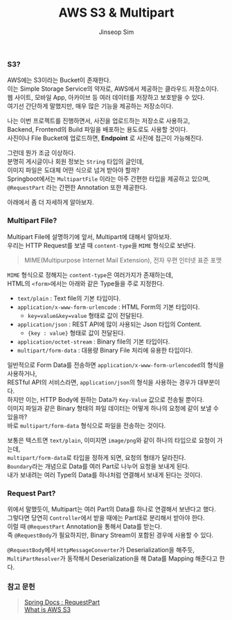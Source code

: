 ﻿---
layout: post
title: "AWS S3 & Multipart"
categories: ToyProject
tags: [devops]
author:
  - Jinseop Sim
toc: true
---
### S3?
AWS에는 S3이라는 Bucket이 존재한다.  
이는 Simple Storage Service의 약자로, AWS에서 제공하는 클라우드 저장소이다.  
웹 사이트, 모바일 App, 아카이브 등 여러 데이터를 저장하고 보호받을 수 있다.  
여기선 간단하게 말했지만, 매우 많은 기능을 제공하는 저장소이다.  

나는 이번 프로젝트를 진행하면서, 사진을 업로드하는 저장소로 사용하고,  
Backend, Frontend의 Build 파일을 배포하는 용도로도 사용할 것이다.  
사진이나 File Bucket에 업로드하면, __Endpoint__ 로 사진에 접근이 가능해진다.  

그런데 뭔가 조금 이상하다.  
분명히 게시글이나 회원 정보는 ```String``` 타입의 글인데,  
이미지 파일은 도대체 어떤 식으로 넘겨 받아야 할까?  
Springboot에서는 ```MultipartFile``` 이라는 아주 간편한 타입을 제공하고 있으며,  
```@RequestPart``` 라는 간편한 Annotation 또한 제공한다.  

아래에서 좀 더 자세하게 알아보자.  

### Multipart File?
Multipart File에 설명하기에 앞서, Multipart에 대해서 알아보자.  
우리는 HTTP Request를 보낼 때 ```content-type```을 ```MIME``` 형식으로 보낸다.  
> MIME(Multipurpose Internet Mail Extension), 전자 우편 인터넷 표준 포맷  

```MIME``` 형식으로 정해지는 ```content-type```은 여러가지가 존재하는데,  
HTML의 ```<form>```에서는 아래와 같은 Type들을 주로 지정한다.  
- ```text/plain``` : Text file의 기본 타입이다.
- ```application/x-www-form-urlencode``` : HTML Form의 기본 타입이다.
  - ```key=value&key=value``` 형태로 값이 전달된다.
- ```application/json``` : REST API에 많이 사용되는 Json 타입의 Content.
  - ```{key : value}``` 형태로 값이 전달된다.
- ```application/octet-stream``` : Binary file의 기본 타입이다.
- ```multipart/form-data``` : 대용량 Binary File 처리에 유용한 타입이다.

일반적으로 Form Data를 전송하면 ```application/x-www-form-urlencoded```의 형식을 사용하거나,  
RESTful API의 서비스라면, ```application/json```의 형식을 사용하는 경우가 대부분이다.  
하지만 이는, HTTP Body에 원하는 Data가 ```Key-Value``` 값으로 전송될 뿐이다.  
이미지 파일과 같은 Binary 형태의 파일 데이터는 어떻게 하나의 요청에 같이 보낼 수 있을까?  
바로 ```multipart/form-data``` 형식으로 파일을 전송하는 것이다.  

보통은 텍스트면 ```text/plain```, 이미지면 ```image/png```와 같이 하나의 타입으로 요청이 가는데,  
```multipart/form-data```로 타입을 정하게 되면, 요청의 형태가 달라진다.  
```Boundary```라는 개념으로 Data를 여러 Part로 나누어 요청을 보내게 된다.  
내가 보내려는 여러 Type의 Data를 하나처럼 연결해서 보내게 된다는 것이다.  

### Request Part?
위에서 말했듯이, Multipart는 여러 Part의 Data를 하나로 연결해서 보낸다고 했다.  
그렇다면 당연히 ```Controller```에서 받을 때에는 Part대로 분리해서 받아야 한다.  
이럴 때 ```@RequestPart``` Annotation을 통해서 Data를 받는다.  
즉 ```@RequestBody```가 필요하지만, Binary Stream이 포함된 경우에 사용할 수 있다.  

```@RequestBody```에서 ```HttpMessageConverter```가 Deserialization을 해주듯,  
```MultiPartResolver```가 동작해서 Deserialization을 해 Data를 Mapping 해준다고 한다.  

### 참고 문헌
> [Spring Docs : RequestPart](https://docs.spring.io/spring-framework/docs/current/javadoc-api/org/springframework/web/bind/annotation/RequestPart.html)  
> [What is AWS S3](https://docs.aws.amazon.com/ko_kr/AmazonS3/latest/userguide/Welcome.html)  
